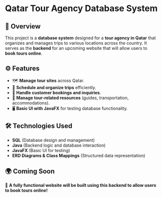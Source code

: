 # Qatar Tour Agency Database System

## 📌 Overview

This project is a **database system** designed for a **tour agency in Qatar** that organizes and manages trips to various locations across the country. It serves as the **backend** for an upcoming website that will allow users to **book tours online**.

## ⚙️ Features

- 🗺️ **Manage tour sites** across Qatar.
- 📅 **Schedule and organize trips** efficiently.
- 👥 **Handle customer bookings and inquiries**.
- 🏨 **Manage tour-related resources** (guides, transportation, accommodations).
- 🖥️ **Basic UI with JavaFX** for testing database functionality.

## 🛠️ Technologies Used

- **SQL** (Database design and management)
- **Java** (Backend logic and database interaction)
- **JavaFX** (Basic UI for testing)
- **ERD Diagrams & Class Mappings** (Structured data representation)

## 🌍 Coming Soon

🚀 **A fully functional website will be built using this backend to allow users to book tours online!**